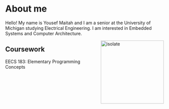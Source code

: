 # About me

Hello! My name is Yousef Maitah and I am a senior at the University of Michigan studying Electrical Engineering. I am interested in Embedded Systems and Computer Architecture.

<img src="./cachedImage.PNG" alt="isolate" width="200" style="float: right; margin-left: 20px"/>

## Coursework

EECS 183: Elementary Programming Concepts